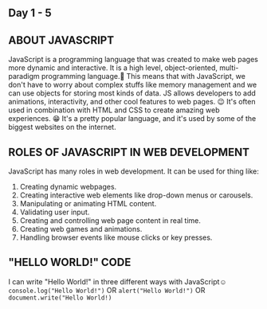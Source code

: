 ## Day 1 - 5 

## ABOUT JAVASCRIPT

JavaScript is a programming language that was created to make web pages more dynamic and interactive.
It is a high level, object-oriented, multi-paradigm programming language.🥳
This means that with JavaScript, we don't have to worry about complex stuffs like memory management and we can use objects for storing most kinds of data.
JS allows developers to add animations, interactivity, and other cool features to web pages. 😉  It's often used in combination with HTML and CSS to create amazing web experiences. 😁  It's a pretty popular language, and it's used by some of the biggest websites on the internet.

## ROLES OF JAVASCRIPT IN WEB DEVELOPMENT
JavaScript has many roles in web development. It can be used for thing like:
1. Creating dynamic webpages.
2. Creating interactive web elements like drop-down menus or carousels.
3. Manipulating or animating HTML content.
4. Validating user input.
5. Creating and controlling web page content in real time.
6. Creating web games and animations.
7. Handling browser events like mouse clicks or key presses.

## "HELLO WORLD!" CODE
I can write "Hello World!" in three different ways with JavaScript☺️
`console.log("Hello World!")`
OR
`alert("Hello World!")`
OR
`document.write("Hello World!)`

 
